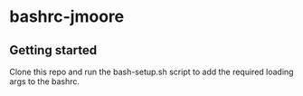# bashrc-jmoore

## Getting started

Clone this repo and run the bash-setup.sh script to add the required loading args to the bashrc.


